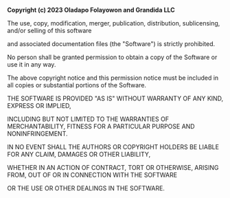 **Copyright (c) 2023 Oladapo Folayowon and Grandida LLC**

The use, copy, modification, merger, publication, distribution, sublicensing, and/or selling of this software

and associated documentation files (the "Software") is strictly prohibited. 

No person shall be granted permission to obtain a copy of the Software or use it in any way.

The above copyright notice and this permission notice must be included in all copies or substantial portions of the Software.



THE SOFTWARE IS PROVIDED "AS IS" WITHOUT WARRANTY OF ANY KIND, EXPRESS OR IMPLIED, 

INCLUDING BUT NOT LIMITED TO THE WARRANTIES OF MERCHANTABILITY, FITNESS FOR A PARTICULAR PURPOSE AND NONINFRINGEMENT. 

IN NO EVENT SHALL THE AUTHORS OR COPYRIGHT HOLDERS BE LIABLE FOR ANY CLAIM, DAMAGES OR OTHER LIABILITY, 

WHETHER IN AN ACTION OF CONTRACT, TORT OR OTHERWISE, ARISING FROM, OUT OF OR IN CONNECTION WITH THE SOFTWARE 

OR THE USE OR OTHER DEALINGS IN THE SOFTWARE.
